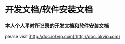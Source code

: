 # 开发文档/软件安装文档

### 本人个人平时所记录的开发文档和软件安装文档
please visit [http://doc.iokvip.com](http://doc.iokvip.com)
